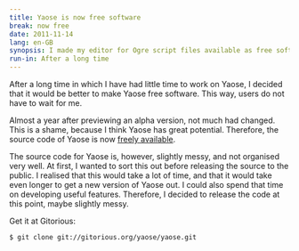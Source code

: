 ```yaml
---
title: Yaose is now free software
break: now free
date: 2011-11-14
lang: en-GB
synopsis: I made my editor for Ogre script files available as free software.
run-in: After a long time
---
```


After a long time in which I have had little time to work on Yaose,
I decided that it would be better to make Yaose free software.
This way, users do not have to wait for me.

Almost a year after previewing an alpha version, not much had changed.
This is a shame, because I think Yaose has great potential.
Therefore, the source code of Yaose is now
[freely available](http://veniogames.com/downloads/yaose/free-software).

The source code for Yaose is, however, slightly messy,
and not organised very well.
At first, I wanted to sort this out before releasing the source to the public.
I realised that this would take a lot of time,
and that it would take even longer to get a new version of Yaose out.
I could also spend that time on developing useful features.
Therefore, I decided to release the code at this point, maybe slightly messy.

Get it at Gitorious:

    $ git clone git://gitorious.org/yaose/yaose.git

